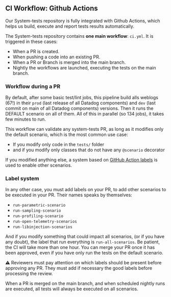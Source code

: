 ## CI Workflow: Github Actions

Our System-tests repository is fully integrated with Github Actions, which helps us build, execute and report tests results automatically.

The System-tests repository contains **one main workflow**: `ci.yml`. It is triggered in these cases:

- When a PR is created.
- When pushing a code into an existing PR.
- When a PR or Branch is merged into the main branch.
- Nightly the workflows are launched, executing the tests on the main branch.

### Workflow during a PR

By default, after some basic test/lint jobs, this pipeline build alls weblogs (67!) in their `prod` (last release of all Datadog components) and `dev` (last commit on main of all Datadog components) versions. Then it runs the DEFAULT scenario on all of them. All of this in parallel (so 134 jobs), it takes few minutes to run.

This workflow can validate any system-tests PR, as long as it modifies only the default scenario, which is the most common use case:

- If you modify only code in the `tests/` folder
- and if you modify only classes that do not have any `@scenario` decorator

If you modified anything else, a system based on [GitHub Action labels](https://docs.github.com/en/issues/using-labels-and-milestones-to-track-work/managing-labels#applying-labels-to-issues-and-pull-requests) is used to enable other scenarios.

### Label system

In any other case, you must add labels on your PR, to add other scenarios to be executed in your PR. Their names speaks by themselves:

- `run-parametric-scenario`
- `run-sampling-scenario`
- `run-profiling-scenario`
- `run-open-telemetry-scenarios`
- `run-libinjection-scenarios`

And if you modify something that could impact all scenarios, (or if you have any doubt), the label that run everything is `run-all-scenarios`. Be patient, the CI will take more than one hour. You can merge your PR once it has been approved, even if you have only run the tests on the default scenario.

:warning: Reviewers must pay attention on which labels should be present before approving any PR. They must add if necessary the good labels before processing the review.

When a PR is merged on the main branch, and when scheduled nightly runs are executed, all tests will always be executed on all scenarios.
